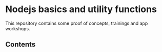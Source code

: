# Nodejs basics and utility functions

This repository contains some proof of concepts, trainings and app workshops.

## Contents



